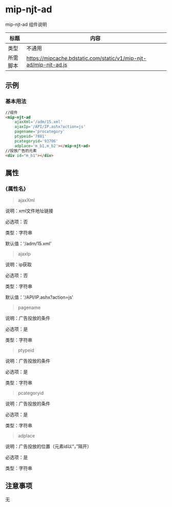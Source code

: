 # mip-njt-ad

mip-njt-ad 组件说明

标题|内容
----|----
类型|不通用
所需脚本|https://mipcache.bdstatic.com/static/v1/mip-njt-ad/mip-njt-ad.js

## 示例

### 基本用法
```html
//组件
<mip-njt-ad 
	ajaxXml='/adm/15.xml'
	ajaxIp='/API/IP.ashx?action=js'
	pagename='procategory'
	ptypeid='7881'
	pcategoryid='93706'
	adplace='m_b1,m_b2'></mip-njt-ad>
//投放广告的元素
<div id="m_b1"></div>
```

## 属性

### {属性名}
>ajaxXml

说明：xml文件地址链接

必选项：否

类型：字符串

默认值：'/adm/15.xml'

>ajaxIp

说明：ip获取

必选项：否

类型：字符串

默认值：'/API/IP.ashx?action=js'

>pagename

说明：广告投放的条件

必选项：是

类型：字符串

>ptypeid

说明：广告投放的条件

必选项：是

类型：字符串

>pcategoryid

说明：广告投放的条件

必选项：是

类型：字符串

>adplace

说明：广告投放的位置（元素id以“，”隔开）

必选项：是

类型：字符串

## 注意事项

无

